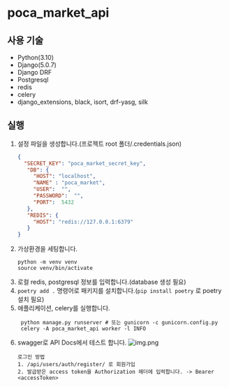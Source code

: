 # poca_market_api
## 사용 기술
- Python(3.10)
- Django(5.0.7)
- Django DRF
- Postgresql
- redis
- celery
- django_extensions, black, isort, drf-yasg, silk
## 실행
1. 설정 파일을 생성합니다.(프로젝트 root 폴더/.credentials.json)
    ```json
   {
      "SECRET_KEY": "poca_market_secret_key",
       "DB": {
         "HOST": "localhost",
         "NAME" : "poca_market",
         "USER":  "",
         "PASSWORD":  "",
         "PORT":  5432
       },
       "REDIS": {
         "HOST": "redis://127.0.0.1:6379"
       }
    }
    ```
2. 가상환경을 세팅합니다.
   ```shell
   python -m venv venv
   source venv/bin/activate
   ```
3. 로컬 redis, postgresql 정보를 입력합니다.(database 생성 필요)
4. `poetry add .` 명령어로 패키지를 설치합니다.(`pip install poetry` 로 poetry 설치 필요)
5. 애플리케이션, celery를 실행합니다.
   ```shell
    python manage.py runserver # 또는 gunicorn -c gunicorn.config.py
    celery -A poca_market_api worker -l INFO
    ```
6. swagger로 API Docs에서 테스트 합니다. 
   ![img.png](authorization.png)
    ```text
    로그인 방법
    1. /api/users/auth/register/ 로 회원가입
    2. 발급받은 access token을 Authorization 헤더에 입력합니다. -> Bearer <accessToken>
    ```


